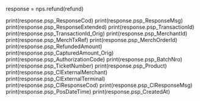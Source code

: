 
response = nps.refund(refund)

print(response.psp_ResponseCod)
print(response.psp_ResponseMsg)
print(response.psp_ResponseExtended)
print(response.psp_TransactionId)
print(response.psp_TransactionId_Orig)
print(response.psp_MerchantId)
print(response.psp_MerchTxRef)
print(response.psp_MerchOrderId)
print(response.psp_RefundedAmount)
print(response.psp_CapturedAmount_Orig)
print(response.psp_AuthorizationCode)
print(response.psp_BatchNro)
print(response.psp_TicketNumber)
print(response.psp_Product)
print(response.psp_ClExternalMerchant)
print(response.psp_ClExternalTerminal)
print(response.psp_ClResponseCod)
print(response.psp_ClResponseMsg)
print(response.psp_PosDateTime)
print(response.psp_CreatedAt)
